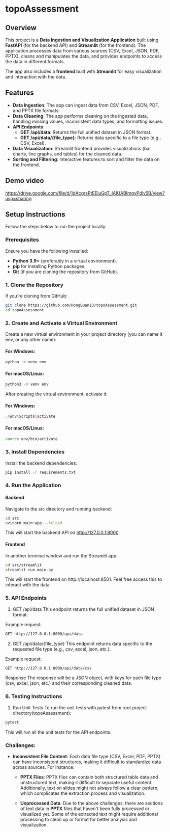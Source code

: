 # topoAssessment

## Overview

This project is a **Data Ingestion and Visualization Application** built using **FastAPI** (for the backend API) and **Streamlit** (for the frontend). The application processes data from various sources (CSV, Excel, JSON, PDF, PPTX), cleans and manipulates the data, and provides endpoints to access the data in different formats.

The app also includes a **frontend** built with **Streamlit** for easy visualization and interaction with the data.

## Features

- **Data Ingestion**: The app can ingest data from CSV, Excel, JSON, PDF, and PPTX file formats.
- **Data Cleaning**: The app performs cleaning on the ingested data, handling missing values, inconsistent data types, and formatting issues.
- **API Endpoints**:
  - **GET /api/data**: Returns the full unified dataset in JSON format.
  - **GET /api/data/{file_type}**: Returns data specific to a file type (e.g., CSV, Excel).
- **Data Visualization**: Streamlit frontend provides visualizations (bar charts, line graphs, and tables) for the cleaned data.
- **Sorting and Filtering**: Interactive features to sort and filter the data on the frontend.

## Demo video
https://drive.google.com/file/d/1dAcgrsPtEEiuGpT_IAIUABImqyPdiv5B/view?usp=sharing

## Setup Instructions

Follow the steps below to run the project locally.

### Prerequisites

Ensure you have the following installed:

- **Python 3.9+** (preferably in a virtual environment).
- **pip** for installing Python packages.
- **Git** (if you are cloning the repository from GitHub).

### 1. Clone the Repository

If you're cloning from GitHub:

```bash
git clone https://github.com/HongQuan13/topoAssessment.git
cd topoAssessment
```
### 2. Create and Activate a Virtual Environment
Create a new virtual environment in your project directory (you can name it env, or any other name):

#### For Windows:
```bash
python -m venv env
```
#### For macOS/Linux:
```bash
python3 -m venv env
```
After creating the virtual environment, activate it:

#### For Windows:
```bash
.\env\Scripts\activate
```
#### For macOS/Linux:
```bash
source env/bin/activate
```
### 3. Install Dependencies
Install the backend dependencies:
```bash
pip install -r requirements.txt
```
### 4. Run the Application
#### Backend
Navigate to the src directory and running backend:
```bash
cd src 
uvicorn main:app --reload
```
This will start the backend API on http://127.0.0.1:8000.

#### Frontend
In another terminal window and run the Streamlit app:
```bash
cd src/streamlit
streamlit run main.py
```
This will start the frontend on http://localhost:8501. Feel free access this to interact with the data

### 5. API Endpoints
1. GET /api/data
This endpoint returns the full unified dataset in JSON format.

Example request:

```bash
GET http://127.0.0.1:8000/api/data
```
2. GET /api/data/{file_type}
This endpoint returns data specific to the requested file type (e.g., csv, excel, json, etc.).

Example request:

```bash
GET http://127.0.0.1:8000/api/data/csv
```
Response
The response will be a JSON object, with keys for each file type (csv, excel, json, etc.) and their corresponding cleaned data.

### 6. Testing Instructions
1. Run Unit Tests
To run the unit tests with pytest from root project directory(topoAssessment):

```bash
pytest
```
This will run all the unit tests for the API endpoints.

### Challenges:
- **Inconsistent File Content**: Each data file type (CSV, Excel, PDF, PPTX) can have inconsistent structures, making it difficult to standardize data across sources. For instance:
  - **PPTX Files**: PPTX files can contain both structured table data and unstructured text, making it difficult to separate useful content. Additionally, text on slides might not always follow a clear pattern, which complicates the extraction process and visualization.
  
  - **Unprocessed Data**: Due to the above challenges, there are sections of text data in **PPTX** files that haven't been fully processed or visualized yet. Some of the extracted text might require additional processing to clean up or format for better analysis and visualization.


